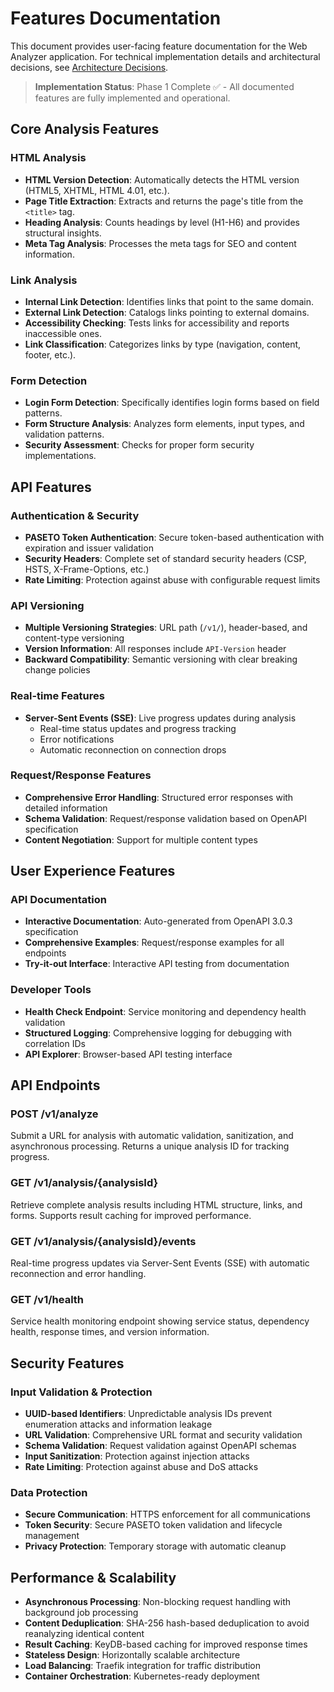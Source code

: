 # Features Documentation

This document provides user-facing feature documentation for the Web Analyzer application. For technical implementation details and architectural decisions, see [Architecture Decisions](architecture-decisions.md).

> **Implementation Status**: Phase 1 Complete ✅ - All documented features are fully implemented and operational.

## Core Analysis Features

### HTML Analysis
- **HTML Version Detection**: Automatically detects the HTML version (HTML5, XHTML, HTML 4.01, etc.).
- **Page Title Extraction**: Extracts and returns the page's title from the `<title>` tag.
- **Heading Analysis**: Counts headings by level (H1-H6) and provides structural insights.
- **Meta Tag Analysis**: Processes the meta tags for SEO and content information.

### Link Analysis
- **Internal Link Detection**: Identifies links that point to the same domain.
- **External Link Detection**: Catalogs links pointing to external domains.
- **Accessibility Checking**: Tests links for accessibility and reports inaccessible ones.
- **Link Classification**: Categorizes links by type (navigation, content, footer, etc.).

### Form Detection
- **Login Form Detection**: Specifically identifies login forms based on field patterns.
- **Form Structure Analysis**: Analyzes form elements, input types, and validation patterns.
- **Security Assessment**: Checks for proper form security implementations.

## API Features

### Authentication & Security
- **PASETO Token Authentication**: Secure token-based authentication with expiration and issuer validation
- **Security Headers**: Complete set of standard security headers (CSP, HSTS, X-Frame-Options, etc.)
- **Rate Limiting**: Protection against abuse with configurable request limits

### API Versioning
- **Multiple Versioning Strategies**: URL path (`/v1/`), header-based, and content-type versioning
- **Version Information**: All responses include `API-Version` header
- **Backward Compatibility**: Semantic versioning with clear breaking change policies

### Real-time Features
- **Server-Sent Events (SSE)**: Live progress updates during analysis
  - Real-time status updates and progress tracking
  - Error notifications
  - Automatic reconnection on connection drops

### Request/Response Features
- **Comprehensive Error Handling**: Structured error responses with detailed information
- **Schema Validation**: Request/response validation based on OpenAPI specification
- **Content Negotiation**: Support for multiple content types

## User Experience Features

### API Documentation
- **Interactive Documentation**: Auto-generated from OpenAPI 3.0.3 specification
- **Comprehensive Examples**: Request/response examples for all endpoints
- **Try-it-out Interface**: Interactive API testing from documentation

### Developer Tools
- **Health Check Endpoint**: Service monitoring and dependency health validation
- **Structured Logging**: Comprehensive logging for debugging with correlation IDs
- **API Explorer**: Browser-based API testing interface

## API Endpoints

### POST /v1/analyze
Submit a URL for analysis with automatic validation, sanitization, and asynchronous processing. Returns a unique analysis ID for tracking progress.

### GET /v1/analysis/{analysisId}
Retrieve complete analysis results including HTML structure, links, and forms. Supports result caching for improved performance.

### GET /v1/analysis/{analysisId}/events
Real-time progress updates via Server-Sent Events (SSE) with automatic reconnection and error handling.

### GET /v1/health
Service health monitoring endpoint showing service status, dependency health, response times, and version information.

## Security Features

### Input Validation & Protection
- **UUID-based Identifiers**: Unpredictable analysis IDs prevent enumeration attacks and information leakage
- **URL Validation**: Comprehensive URL format and security validation
- **Schema Validation**: Request validation against OpenAPI schemas
- **Input Sanitization**: Protection against injection attacks
- **Rate Limiting**: Protection against abuse and DoS attacks

### Data Protection
- **Secure Communication**: HTTPS enforcement for all communications
- **Token Security**: Secure PASETO token validation and lifecycle management
- **Privacy Protection**: Temporary storage with automatic cleanup

## Performance & Scalability

- **Asynchronous Processing**: Non-blocking request handling with background job processing
- **Content Deduplication**: SHA-256 hash-based deduplication to avoid reanalyzing identical content
- **Result Caching**: KeyDB-based caching for improved response times
- **Stateless Design**: Horizontally scalable architecture
- **Load Balancing**: Traefik integration for traffic distribution
- **Container Orchestration**: Kubernetes-ready deployment
